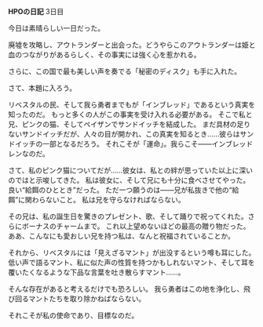 <!-- title: ホットピンクワンの日記: 3日目 -->

**HPOの日記**
3日目

今日は素晴らしい一日だった。

廃墟を攻略し、アウトランダーと出会った。どうやらこのアウトランダーは姫と血のつながりがあるらしく、その事実には強く心を惹かれる。

さらに、この国で最も美しい声を奏でる「秘密のディスク」も手に入れた。

さて、本題に入ろう。

リベスタルの民、そして我ら勇者までもが「インブレッド」であるという真実を知ったのだ。
もっと多くの人がこの事実を受け入れる必要がある。
そこで私と兄、ピンクの猫、そしてペイザンでサンドイッチを結成した。
まだ具材の足りないサンドイッチだが、人々の目が開かれ、この真実を知るとき……彼らはサンドイッチの一部となるだろう。
それこそが「運命」。我らこそ――インブレッドレンなのだ。

さて、私のピンク猫についてだが……彼女は、私との絆が思っていた以上に深いのではと示唆してきた。
私は彼女に、そして兄にも十分に食べさせてやった。良い“給餌のひととき”だった。
ただ一つ願うのは――兄が私抜きで他の“給餌”に関わらないこと。
私は兄を守らなければならない。

その兄は、私の誕生日を驚きのプレゼント、歌、そして踊りで祝ってくれた。さらにボーナスのチャームまで。
これ以上望めないほどの最高の贈り物だった。
ああ、こんなにも愛おしい兄を持つ私は、なんと祝福されていることか。

それから、リベスタルには「見えざるマント」が出没するという噂も耳にした。
低い声で語るマント、私に似た声の性質を持つかもしれないマント、そして耳を覆いたくなるような下品な言葉を吐き散らすマント……。

そんな存在があると考えるだけでも恐ろしい。
我ら勇者はこの地を浄化し、飛び回るマントたちを取り除かねばならない。

それこそが私の使命であり、目標なのだ。

